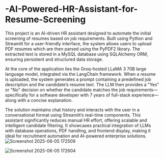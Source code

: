 # -AI-Powered-HR-Assistant-for-Resume-Screening
This project is an AI-driven HR assistant designed to automate the initial screening of resumes based on job requirements. Built using Python and Streamlit for a user-friendly interface, the system allows users to upload PDF resumes which are then parsed using the PyPDF2 library. The extracted text is stored in a MySQL database using SQLAlchemy ORM, ensuring persistent and structured data storage.

At the core of the application lies the Groq-hosted LLaMA 3 70B large language model, integrated via the LangChain framework. When a resume is uploaded, the system generates a prompt containing a predefined job description and the candidate’s resume text. The LLM then provides a "Yes" or "No" decision on whether the candidate matches the job requirements—specifically for a software developer with 7 years of full-stack experience—along with a concise explanation.

The solution maintains chat history and interacts with the user in a conversational format using Streamlit’s real-time components. This assistant significantly reduces manual HR effort, offering scalable and intelligent candidate filtering. It showcases practical integration of LLMs with database operations, PDF handling, and frontend display, making it ideal for recruitment automation and AI-powered enterprise solutions.
![Screenshot 2025-06-05 172509](https://github.com/user-attachments/assets/dd37139c-277a-42f8-b41d-1673506441ed)

![Screenshot 2025-06-05 172604](https://github.com/user-attachments/assets/5be499a1-9745-4dbd-a207-6df4e953835b)
